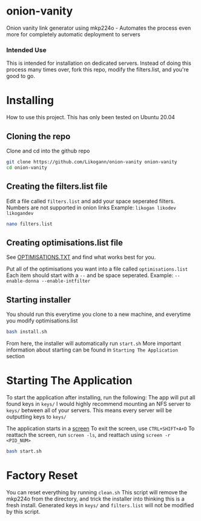 # onion-vanity
Onion vanity link generator using mkp224o - Automates the process even more for completely automatic deployment to servers

### Intended Use
This is intended for installation on dedicated servers. Instead of doing this process many times over, fork this repo, modify the filters.list, and you're good to go.

# Installing
How to use this project.
This has only been tested on Ubuntu 20.04

## Cloning the repo
Clone and cd into the github repo
```bash
git clone https://github.com/Likogann/onion-vanity onion-vanity
cd onion-vanity
```

## Creating the filters.list file
Edit a file called `filters.list` and add your space seperated filters. Numbers are not supported in onion links
Example: `likogan likodev likogandev`
```bash
nano filters.list
```

## Creating optimisations.list file
See [OPTIMISATIONS.TXT](https://github.com/cathugger/mkp224o/blob/master/OPTIMISATION.txt) and find what works best for you.

Put all of the optimisations you want into a file called `optimisations.list`
Each item should start with a `--` and be space seperated.
Example: `--enable-donna --enable-intfilter`

## Starting installer
You should run this everytime you clone to a new machine, and everytime you modify optimisations.list
```bash
bash install.sh
```
From here, the installer will automatically run `start.sh`
More important information about starting can be found in `Starting The Application` section

# Starting The Application
To start the application after installing, run the following:
The app will put all found keys in `keys/`
I would highly recommend mounting an NFS server to `keys/` between all of your servers. This means every server will be outputting keys to `keys/`

The application starts in a [screen](https://linuxize.com/post/how-to-use-linux-screen/)
To exit the screen, use `CTRL+SHIFT+A+D`
To reattach the screen, run `screen -ls`, and reattach using `screen -r <PID_NUM>`
 
```bash
bash start.sh
```

# Factory Reset
You can reset everything by running `clean.sh`
This script will remove the mkp224o from the directory, and trick the installer into thinking this is a fresh install.
Generated keys in `keys/` and `filters.list` will not be modified by this script.
